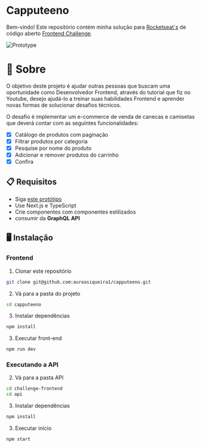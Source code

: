 # Capputeeno

Bem-vindo! Este repositório contém minha solução para [Rocketseat´s](https://www.rocketseat.com.br/ignite?utm_source=influencer&utm_medium=publipost&utm_campaign=lead&utm_term=ignite&utm_content=lead-ignite-publipost-organic-cupom_KIPPERDEV-none-none-none-none-redes_kipperdev&referral=kipperdev&coupon=KIPPERDEV@IGNITE) de código aberto [Frontend Challenge](https://github.com/Rocketseat/frontend-challenge).

![Prototype](./.github/prototype.png)

# 🧠 Sobre

O objetivo deste projeto é ajudar outras pessoas que buscam uma oportunidade como Desenvolvedor Frontend, através do tutorial que fiz no Youtube, desejo ajudá-lo a treinar suas habilidades Frontend e aprender novas formas de solucionar desafios técnicos.

O desafio é implementar um e-commerce de venda de canecas e camisetas que deverá contar com as seguintes funcionalidades:

- [x] Catálogo de produtos com paginação
- [x] Filtrar produtos por categoria
- [x] Pesquise por nome do produto
- [x] Adicionar e remover produtos do carrinho
- [x] Confira

## 📋 Requisitos

- Siga [este protótipo](https://www.figma.com/file/rET9F2CeUEJdiVN7JRu993/E-commerce---capputeeno?node-id=680%3A6449)
- Use Next.js e TypeScript
- Crie componentes com componentes estilizados
- consumir da **GraphQL API**

## 🖥️ Instalação

### Frontend

1. Clonar este repositório

```bash
git clone git@github.com:aureasiqueira1/capputeeno.git
```

2. Vá para a pasta do projeto

```bash
cd capputeeno
```

3. Instalar dependências

```bash
npm install
```

3. Executar front-end

```bash
npm run dev
```

### Executando a API

2. Vá para a pasta API

```bash
cd challenge-frontend
cd api
```

3. Instalar dependências

```bash
npm install
```

3. Executar início

```bash
npm start
```
